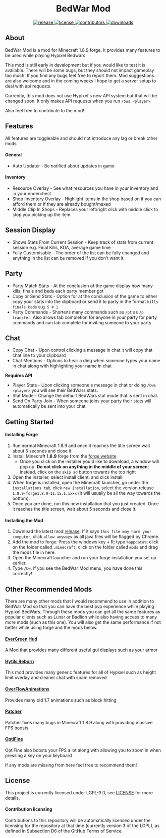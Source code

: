 <h1 align="center">BedWar Mod</h1> 

<div align="center">
    <!-- release -->
    <a href="https://github.com/BedWarMod/BedWar/releases/latest" target="_blank">
        <img src="https://img.shields.io/github/v/release/BedWarMod/BedWar?color=informational&include_prereleases&label=release&logo=github&logoColor=white" alt="release">
    </a>
    <!-- license -->
    <a href="./LICENSE" target="_blank">
        <img src="https://img.shields.io/github/license/BedWarMod/BedWar?color=informational" alt="license">
    </a>
    <!-- contributors -->
    <a href="https://github.com/BedWarMod/BedWar/graphs/contributors" target="_blank">
        <img src="https://img.shields.io/github/contributors/BedWarMod/BedWar?color=informational&logo=GitHub" alt="contributors">
    </a>
    <!-- downloads -->
    <a href="https://github.com/BedWarMod/BedWar/releases" target="_blank">
        <img src="https://img.shields.io/github/downloads/BedWarMod/BedWar/total?label=downloads&color=informational&logo=GitHub" alt="downloads">
    </a>
</div>

## About

BedWar Mod is a mod for Minecraft 1.8.9 forge. It provides many features to be used while playing Hypixel Bedwars

This mod is still early in development but if you would like to test it is available. There will be some bugs, but they should not impact gameplay too much.
If you find any bugs feel free to report them. Mod suggestions are also welcome and in the coming weeks I hope to get a server setup to deal with api requests.

Currently, this mod does not use Hypixel's new API system but that will be changed soon. It only makes API requests when you run `/bws <player>`.

Also feel free to contribute to the mod!

## Features
All features are toggleable and should not introduce any lag or break other mods
#### General
* Auto Updater - Be notified about updates in game

#### Inventory
* Resource Overlay - See what resources you have in your inventory and in your enderchest
* Shop Inventory Overlay - Highlight items in the shop based on if you can afford them or if they are already bought/maxed
* Middle Clip In Shops - Replaces your left/right click with middle click to stop you picking up the item

## Session Display
* Shows Stats From Current Session - Keep track of stats from current session e.g. Final Kills, KDA, average game time
* Fully Customisable - The order of the list can be fully changed and anything in the list can be removed if you don't want it

## Party
* Party Match Stats - At the conclusion of the game display how many kills, finals and beds each party member got
* Copy or Send Stats - Option for at the conclusion of the game to either copy your stats into the clipboard or send it to party in the format `kills finals beds` e.g. `5 4 1`
* Party Commands - Shortens many commands such as `/pt` as `/p transfer`. Also allows tab completion for anyone in your party for party commands and can tab complete for inviting someone to your party

## Chat
* Copy Chat - Upon control clicking a message in chat it will copy that chat line to your clipboard
* Chat Mentions - Options to hear a ding when someone types your name in chat along with highlighting your name in chat

**Requires API**
* Player Stats - Upon clicking someone's message in chat or doing `/bws <player>` you will see their BedWars stats.
* Stat Mode - Change the default BedWars stat mode that is sent in chat.
* Send On Party Join - When someone joins your party their stats will automatically be sent into your chat

## Getting Started

#### Installing Forge

1. Run normal Minecraft 1.8.9 and once it reaches the title screen wait about 5 seconds and close it.
2. Install Minecraft **1.8.9** forge from the [forge website](http://files.minecraftforge.net/maven/net/minecraftforge/forge/index_1.8.9.html)
    - Once you click on the installer you'd like to download, a window will pop up. **Do not click on anything in the middle of your screen**; instead, click on the `skip ad` button towards the top right
3. Open the installer, select install client, and click install
4. When forge is installed, open the Minecraft launcher, go under the `installations tab`, click `new installation`, select the version release `1.8.9-forge1.8.9-11.15.1.xxxx` (it will usually be all the way towards the bottom).
5. Once you are done, run this new installation that you just created. Once it reaches the title screen, wait about 5 seconds and close it.

#### Installing the Mod

1. Download the latest mod [release](https://github.com/BedWarMod/BedWar/releases/latest). If it says `this file may harm your computer`, click `allow anyways` as all java files will be flagged by Chrome.
2. Add the mod to forge:
    Press the windows key + R; type `%appdata%`; click on the folder called `.minecraft`; click on the folder called `mods` and drag the mods file in here.
3. Open the Minecraft launcher and run your forge installation you set up earlier.
4. Type `/bw`. If you see the BedWar Mod menu, you have done this correctly!

## Other Recommended Mods
There are many other mods that I would recommend to use in addition to BedWar Mod so that you can have the best pvp experience while playing Hypixel BedWars.
Through these mods you can get all the same features as popular clients such as Lunar or Badlion while also having access to many more mods (such as this one).
You will also get the same performance if not better while using forge and the mods below.

#### [EverGreen Hud](https://www.curseforge.com/minecraft/mc-mods/evergreenhud)

A Mod that provides many different useful gui displays such as your armor

#### [Hytils Reborn](https://github.com/Polyfrost/Hytils-Reborn)

This mod provides many generic features for all of Hypixel such as height limit overlay and cleaner chat with spam removed

#### [OverFlowAnimations](https://github.com/Polyfrost/OverflowAnimationsV2)

Provides many old 1.7 animations such as block hitting

#### [Patcher](https://sk1er.club/mods/patcher)

Patcher fixes many bugs in Minecraft 1.8.9 along with providing massive FPS boosts

#### [OptiFine](https://www.optifine.net/downloads)

OptiFine also boosts your FPS a lot along with allowing you to zoom in when pressing a key on your keyboard


If any mods are missing from here feel free to recommend them!

## License

This project is currently licensed under LGPL-3.0, see [LICENSE](LICENSE) for more details.

#### Contribution licensing

Contributions to this repository will be automatically licensed under the licensing for the repository at that time (currently version 3 of the LGPL), as defined in Subsection D6 of the GitHub Terms of Service.
